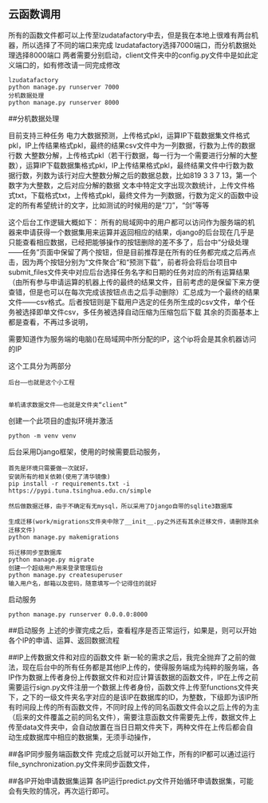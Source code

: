 ## 云函数调用
所有的函数文件都可以上传至lzudatafactory中去，但是我在本地上很难有两台机器，所以选择了不同的端口来完成
lzudatafactory选择7000端口，而分机数据处理选择8000端口
两者需要分别启动，client文件夹中的config.py文件中是如此定义端口的，如有修改请一同完成修改

    lzudatafactory
    python manage.py runserver 7000
    分机数据处理
    python manage.py runserver 8000
    

##分机数据处理

目前支持三种任务
    电力大数据预测，上传格式pkl，运算IP下载数据集文件格式pkl，IP上传结果格式pkl，最终的结果csv文件中为一列数据，行数为上传的数据行数
    大整数分解，上传格式pkl（若干行数据，每一行为一个需要进行分解的大整数），运算IP下载数据集格式pkl，IP上传结果格式pkl，最终结果文件中行数为数据行数，列数为该行对应大整数分解之后的数据总数，比如819	3	3	7	13，第一个数字为大整数，之后对应分解的数据
    文本中特定文字出现次数统计，上传文件格式txt，下载格式txt，上传格式pkl，最终文件为一列数据，行数为定义的函数中设定的所有希望统计的文字，比如测试的时候用的是“刀”，“剑”等等
    
    

这个后台工作逻辑大概如下：
    所有的局域网中的用户都可以访问作为服务端的机器来申请获得一个数据集用来运算并返回相应的结果，django的后台现在几乎是只能查看相应数据，已经把能够操作的按钮删除的差不多了，后台中“分级处理——任务”页面中保留了两个按钮，但是目前推荐是在所有的任务都完成之后再点击，因为两个按钮分别为“文件聚合”和“预测下载”，前者将会将后台项目中submit_files文件夹中对应后台选择任务名字和日期的任务对应的所有运算结果（由所有参与申请运算的机器上传的最终的结果文件，目前考虑的是保留下来方便查错，但是也可以在每次完成该按钮点击之后手动删除）汇总成为一个最终的结果文件——csv格式。后者按钮则是下载用户选定的任务所生成的csv文件，单个任务被选择即单文件csv，多任务被选择自动压缩为压缩包后下载
    其余的页面基本上都是查看，不再过多说明，
    
    


需要知道作为服务端的电脑()在局域网中所分配的IP，这个ip将会是其余机器访问的IP


这个工具分为两部分
   
    后台——也就是这个小工程
    
   
    单机请求数据文件——也就是文件夹“client”

创建一个此项目的虚拟环境并激活

    python -m venv venv

后台采用Django框架，使用的时候需要启动服务，
    
    首先是环境只需要做一次就好，
    安装所有的相关依赖(使用了清华镜像)
    pip install -r requirements.txt -i https://pypi.tuna.tsinghua.edu.cn/simple
    
    然后做数据迁移，由于不确定有无mysql，所以采用了Django自带的sqlite3数据库
    
    生成迁移(work/migrations文件夹中除了__init__.py之外还有其余迁移文件，请删除其余迁移文件)
    python manage.py makemigrations
    
    将迁移同步至数据库
    python manage.py migrate
    创建一个超级用户用来登录管理后台
    python manage.py createsuperuser
    输入用户名，邮箱以及密码，随意填写一个记得住的就好

启动服务
    
    python manage.py runserver 0.0.0.0:8000
    


##启动服务
上述的步骤完成之后，查看程序是否正常运行，如果是，则可以开始各个IP的申请、运算、返回数据流程


##IP上传数据文件和对应的函数文件
新一轮的需求之后，我完全抛弃了之前的做法，现在后台中的所有任务都是其他IP上传的，使得服务端成为纯粹的服务端，各IP作为数据上传者身份上传数据文件和对应计算该数据的函数文件，IP在上传之前需要运行sign.py文件注册一个数据上传者身份，函数文件上传至functions文件夹下，之下的一级文件夹名字对应的是该IP在数据库的ID，为整数，下级即为该IP所有时间段上传的所有函数文件，不同时段上传的同名函数文件会以之后上传的为主（后来的文件覆盖之前的同名文件），需要注意函数文件需要先上传，数据文件上传至data文件夹中，会自动放置在当日日期文件夹下，两种文件在上传后都会自动生成数据库中相应的数据集，无须手动操作，


##各IP同步服务端函数文件
完成之后就可以开始工作，所有的IP都可以通过运行file_synchronization.py文件来同步函数文件，


##各IP开始申请数据集运算
各IP运行predict.py文件开始循环申请数据集，可能会有失败的情况，再次运行即可。



        
    